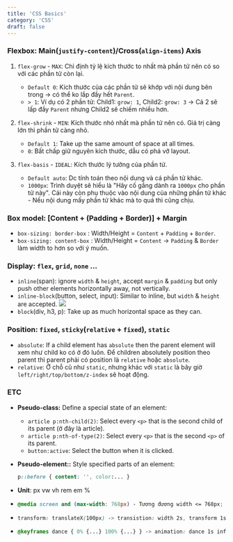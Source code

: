 ```yaml
---
title: 'CSS Basics'
category: 'CSS'
draft: false
---
```


### Flexbox: Main(`justify-content`)/Cross(`align-items`) Axis

1. `flex-grow` - `MAX`: Chỉ định tỷ lệ kích thước to nhất mà phần tử nên có so với các phần tử còn lại.

   - `Default 0`: Kích thước của các phần tử sẽ khớp với nội dung bên trong -> có thể ko lắp đầy hết `Parent`.
   - `> 1`: Ví dụ có 2 phần tử: Child1: `grow: 1`, Child2: `grow: 3` -> Cả 2 sẽ lấp đầy `Parent` nhưng Child2 sẽ chiếm nhiều hơn.

2. `flex-shrink` - `MIN`: Kích thước nhỏ nhất mà phần tử nên có. Giá trị càng lớn thì phần tử càng nhỏ.

   - `Default 1`: Take up the same amount of space at all times.
   - `0`: Bất chấp giữ nguyên kích thước, dẫu có phá vỡ layout.

3. `flex-basis` - `IDEAL`: Kích thước lý tưởng của phần tử.

   - `Default auto`: Dc tính toán theo nội dung và cá phần tử khác.
   - `1000px`: Trình duyệt sẽ hiểu là "Hãy cố gắng dành ra `1000px` cho phần tử này". Cái này còn phụ thuộc vào nội dung của những phần tử khác - Nếu nội dung mấy phần tử khác mà to quá thì cũng chịu.

### Box model: [Content + (Padding + Border)] + Margin

- `box-sizing: border-box` : Width/Height = `Content` + `Padding` + `Border`.
- `box-sizing: content-box` : Width/Height = `Content` -> `Padding` & `Border` làm width to hơn so với ý muốn.

### Display: `flex`, `grid`, `none` ...

- `inline`(span): ignore `width` & `height`, accept `margin` & `padding` but only push other elements horizontally away, not vertically.
- `inline-block`(button, select, input): Similar to inline, but `width` & `height` are accepted.
  ![](https://i0.wp.com/css-tricks.com/wp-content/uploads/2011/09/inline-block.png?w=526&ssl=1)
- `block`(div, h3, p): Take up as much horizontal space as they can.

### Position: `fixed`, `sticky`(`relative` + `fixed`), `static`

- `absolute`: If a child element has `absolute` then the parent element will xem như child ko có ở đó luôn. Để children absolutely position theo parent thì parent phải có position là `relative` hoặc `absolute`.
- `relative`: Ở chỗ cũ như `static`, nhưng khác với `static` là bây giờ `left/right/top/bottom/z-index` sẽ hoạt động.

### ETC

- **Pseudo-class:** Define a special state of an element:
  - `article p:nth-child(2)`: Select every `<p>` that is the second child of its parent (ở đây là article).
  - `article p:nth-of-type(2)`: Select every `<p>` that is the second `<p>` of its parent.
  - `button:active`: Select the button when it is clicked.
- **Pseudo-element::** Style specified parts of an element:

  ```css
  p::before { content: '', color:... }
  ```

- **Unit**: px vw vh rem em %
- ```css
  @media screen and (max-width: 768px) - Tương đương width <= 768px;
  ```

- ```css
  transform: translateX(100px) -> transistion: width 2s, transform 1s ease
  ```

- ```css
  @keyframes dance { 0% {...} 100% {...} } -> animation: dance 1s infinite
  ```
